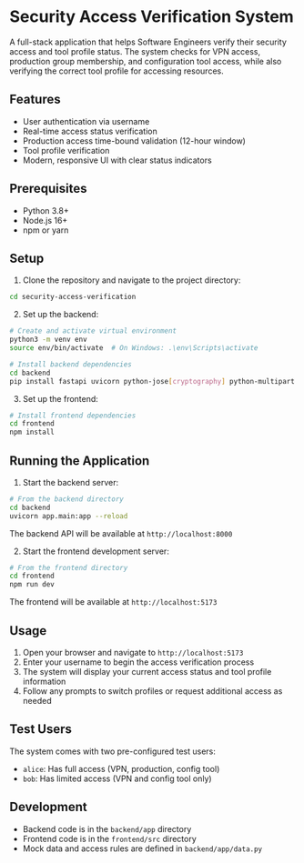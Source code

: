 # Security Access Verification System

A full-stack application that helps Software Engineers verify their security access and tool profile status. The system checks for VPN access, production group membership, and configuration tool access, while also verifying the correct tool profile for accessing resources.

## Features

- User authentication via username
- Real-time access status verification
- Production access time-bound validation (12-hour window)
- Tool profile verification
- Modern, responsive UI with clear status indicators

## Prerequisites

- Python 3.8+
- Node.js 16+
- npm or yarn

## Setup

1. Clone the repository and navigate to the project directory:

```bash
cd security-access-verification
```

2. Set up the backend:

```bash
# Create and activate virtual environment
python3 -m venv env
source env/bin/activate  # On Windows: .\env\Scripts\activate

# Install backend dependencies
cd backend
pip install fastapi uvicorn python-jose[cryptography] python-multipart pydantic
```

3. Set up the frontend:

```bash
# Install frontend dependencies
cd frontend
npm install
```

## Running the Application

1. Start the backend server:

```bash
# From the backend directory
cd backend
uvicorn app.main:app --reload
```

The backend API will be available at `http://localhost:8000`

2. Start the frontend development server:

```bash
# From the frontend directory
cd frontend
npm run dev
```

The frontend will be available at `http://localhost:5173`

## Usage

1. Open your browser and navigate to `http://localhost:5173`
2. Enter your username to begin the access verification process
3. The system will display your current access status and tool profile information
4. Follow any prompts to switch profiles or request additional access as needed

## Test Users

The system comes with two pre-configured test users:

- `alice`: Has full access (VPN, production, config tool)
- `bob`: Has limited access (VPN and config tool only)

## Development

- Backend code is in the `backend/app` directory
- Frontend code is in the `frontend/src` directory
- Mock data and access rules are defined in `backend/app/data.py` 